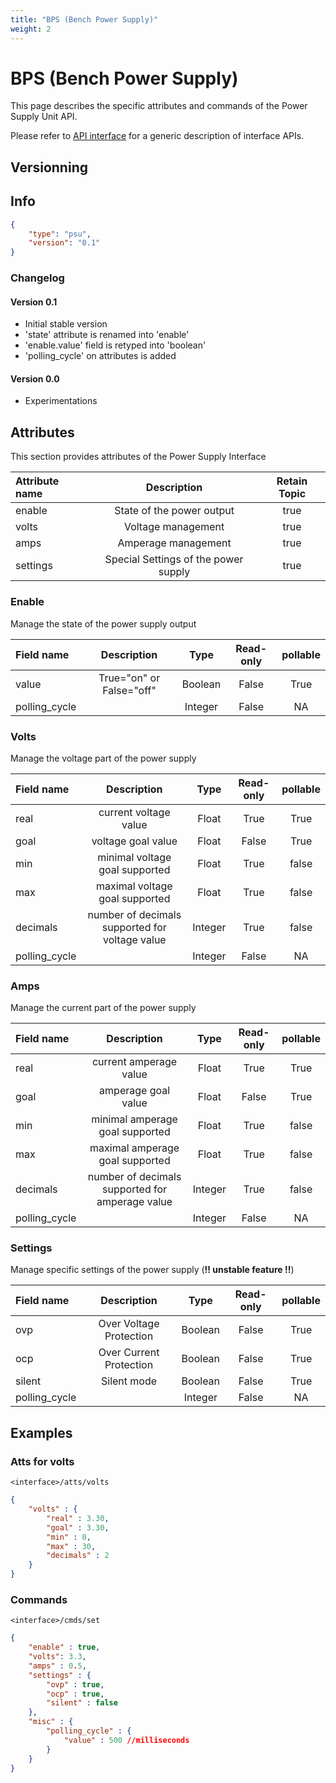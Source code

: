```yaml
---
title: "BPS (Bench Power Supply)"
weight: 2
---
```


# BPS (Bench Power Supply)


This page describes the specific attributes and commands of the Power Supply Unit API.

Please refer to [API interface](api/api_interface.md) for a generic description of interface APIs.

## Versionning

## Info

```json
{
    "type": "psu",
    "version": "0.1"
}
```

### Changelog

#### Version 0.1

- Initial stable version
- 'state' attribute is renamed into 'enable'
- 'enable.value' field is retyped into 'boolean'
- 'polling_cycle' on attributes is added

#### Version 0.0

- Experimentations

## Attributes

This section provides attributes of the Power Supply Interface

| Attribute name |             Description              | Retain Topic |
|:---------------|:------------------------------------:|:------------:|
| enable         |      State of the power output       |     true     |
| volts          |          Voltage management          |     true     |
| amps           |         Amperage management          |     true     |
| settings       | Special Settings of the power supply |     true     |

### Enable

Manage the state of the power supply output

| Field name    |       Description        |  Type   | Read-only | pollable |
|:--------------|:------------------------:|:-------:|:---------:|:--------:|
| value         | True="on" or False="off" | Boolean |   False   |   True   |
| polling_cycle |                          | Integer |   False   |    NA    |

### Volts

Manage the voltage part of the power supply

| Field name    |                  Description                   |  Type   | Read-only | pollable |
|:--------------|:----------------------------------------------:|:-------:|:---------:|:--------:|
| real          |             current voltage value              |  Float  |   True    |   True   |
| goal          |               voltage goal value               |  Float  |   False   |   True   |
| min           |         minimal voltage goal supported         |  Float  |   True    |  false   |
| max           |         maximal voltage goal supported         |  Float  |   True    |  false   |
| decimals      | number of decimals supported for voltage value | Integer |   True    |  false   |
| polling_cycle |                                                | Integer |   False   |    NA    |

### Amps

Manage the current part of the power supply

| Field name    |                   Description                   |  Type   | Read-only | pollable |
|:--------------|:-----------------------------------------------:|:-------:|:---------:|:--------:|
| real          |             current amperage value              |  Float  |   True    |   True   |
| goal          |               amperage goal value               |  Float  |   False   |   True   |
| min           |         minimal amperage goal supported         |  Float  |   True    |  false   |
| max           |         maximal amperage goal supported         |  Float  |   True    |  false   |
| decimals      | number of decimals supported for amperage value | Integer |   True    |  false   |
| polling_cycle |                                                 | Integer |   False   |    NA    |

### Settings

Manage specific settings of the power supply (**!! unstable feature !!**)

| Field name    |       Description       |  Type   | Read-only | pollable |
|:--------------|:-----------------------:|:-------:|:---------:|:--------:|
| ovp           | Over Voltage Protection | Boolean |   False   |   True   |
| ocp           | Over Current Protection | Boolean |   False   |   True   |
| silent        |       Silent mode       | Boolean |   False   |   True   |
| polling_cycle |                         | Integer |   False   |    NA    |

## Examples

### Atts for volts

`<interface>/atts/volts`

```json
{
    "volts" : {
        "real" : 3.30,
        "goal" : 3.30,
        "min" : 0,
        "max" : 30,
        "decimals" : 2
    }
}
```

### Commands

`<interface>/cmds/set`

```json
{
    "enable" : true,
    "volts": 3.3,
    "amps" : 0.5,
    "settings" : {
        "ovp" : true,
        "ocp" : true,
        "silent" : false
    },
    "misc" : {
        "polling_cycle" : {
            "value" : 500 //milliseconds
        }
    }
}
```

